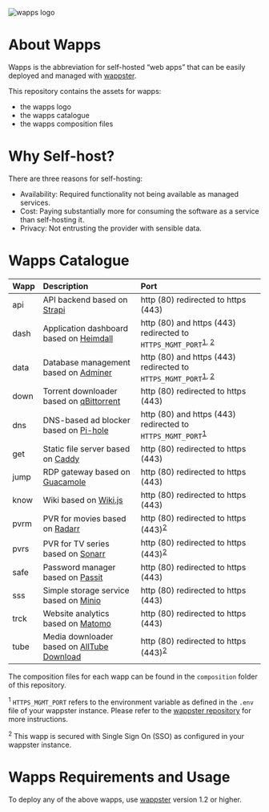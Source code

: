 ![wapps logo](https://cdn.jsdelivr.net/gh/MichaelSchmidle/wapps/logo.svg)

# About Wapps

Wapps is the abbreviation for self-hosted “web apps” that can be easily deployed and managed with [wappster](https://github.com/MichaelSchmidle/wappster).

This repository contains the assets for wapps:
* the wapps logo
* the wapps catalogue
* the wapps composition files

# Why Self-host?

There are three reasons for self-hosting:

* Availability: Required functionality not being available as managed services.
* Cost: Paying substantially more for consuming the software as a service than self-hosting it.
* Privacy: Not entrusting the provider with sensible data.

# Wapps Catalogue

| Wapp | Description | Port |
| :--- | :---------- | :--- |
| api  | API backend based on [Strapi](https://strapi.io/) | http (80) redirected to https (443) |
| dash | Application dashboard based on [Heimdall](https://heimdall.site/) | http (80) and https (443) redirected to ``HTTPS_MGMT_PORT``<sup>[1](#f1), </sup><sup>[2](#f2)</sup> |
| data | Database management based on [Adminer](https://www.adminer.org/) | http (80) and https (443) redirected to ``HTTPS_MGMT_PORT``<sup>[1](#f1), </sup><sup>[2](#f2)</sup> |
| down | Torrent downloader based on [qBittorrent](https://www.qbittorrent.org/) | http (80) redirected to https (443) |
| dns  | DNS-based ad blocker based on [Pi-hole](https://pi-hole.net/) | http (80) and https (443) redirected to ``HTTPS_MGMT_PORT``<sup>[1](#f1)</sup> |
| get  | Static file server based on [Caddy](https://caddyserver.com/) | http (80) redirected to https (443) |
| jump | RDP gateway based on [Guacamole](https://guacamole.apache.org/) | http (80) redirected to https (443) |
| know | Wiki based on [Wiki.js](https://js.wiki/) | http (80) redirected to https (443) |
| pvrm | PVR for movies based on [Radarr](https://radarr.video/) | http (80) redirected to https (443)<sup>[2](#f2)</sup> |
| pvrs | PVR for TV series based on [Sonarr](https://sonarr.tv/) | http (80) redirected to https (443)<sup>[2](#f2)</sup> |
| safe | Password manager based on [Passit](https://passit.io/) | http (80) redirected to https (443) |
| sss  | Simple storage service based on [Minio](https://minio.io/) | http (80) redirected to https (443) |
| trck | Website analytics based on [Matomo](https://matomo.org/) | http (80) redirected to https (443) |
| tube | Media downloader based on [AllTube Download](http://alltubedownload.net/) | http (80) redirected to https (443)<sup>[2](#f2)</sup> |

The composition files for each wapp can be found in the ``composition`` folder of this repository.

<sup name="f1">1</sup> ``HTTPS_MGMT_PORT`` refers to the environment variable as defined in the ``.env`` file of your wappster instance. Please refer to the [wappster repository](https://github.com/MichaelSchmidle/wappster) for more instructions.

<sup name="f2">2</sup> This wapp is secured with Single Sign On (SSO) as configured in your wappster instance.

# Wapps Requirements and Usage

To deploy any of the above wapps, use [wappster](https://github.com/MichaelSchmidle/wappster) version 1.2 or higher.
